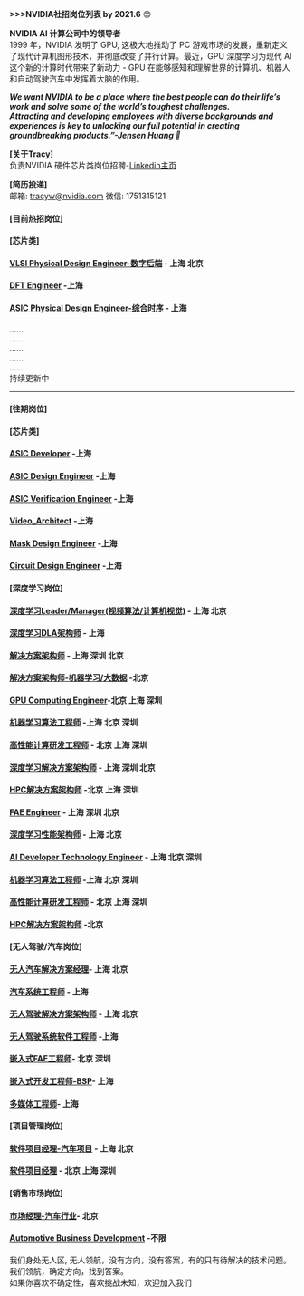 __>>>NVIDIA社招岗位列表 by 2021.6__ :blush:

__NVIDIA AI 计算公司中的领导者__  
1999 年，NVIDIA 发明了 GPU, 这极大地推动了 PC 游戏市场的发展，重新定义了现代计算机图形技术，并彻底改变了并行计算。最近，GPU 深度学习为现代 AI 这个新的计算时代带来了新动力 - GPU 在能够感知和理解世界的计算机、机器人和自动驾驶汽车中发挥着大脑的作用。

***We want NVIDIA to be a place where the best people can do their life’s work and solve some of the world’s toughest challenges.***  
***Attracting and developing employees with diverse backgrounds and experiences is key to unlocking our full potential in creating groundbreaking products.”-Jensen Huang :raised_hands:***


****[关于Tracy]****  
负责NVIDIA 硬件芯片类岗位招聘-[Linkedin主页](https://www.linkedin.com/in/tracy-nvidia/ "悬停显示")


****[简历投递]****   
邮箱: tracyw@nvidia.com     微信: 1751315121      

#### [目前热招岗位] 

#### [芯片类]
#### [VLSI Physical Design Engineer-数字后端](/VLSI_Physical_Design_Engineer.md) - 上海 北京
#### [DFT Engineer](/DFT_Engineer.md) -上海
#### [ASIC Physical Design Engineer-综合时序](/ASIC_Physical_Design_Engineer.md) - 上海   
......  
......  
......  
......  
......  
持续更新中  



***********************************************************************************************************************
#### [往期岗位] 
#### [芯片类]
#### [ASIC Developer](/ASIC_Developer.md) -上海 
#### [ASIC Design Engineer](/ASIC_Design_Engineer.md) -上海 
#### [ASIC Verification Engineer](/ASIC_Verification_Engineer.md) -上海 
#### [Video_Architect](/Video_Architect.md) -上海 
#### [Mask Design Engineer](/MASK_Design_Engineer.md) -上海 
#### [Circuit Design Engineer](/Circuit_Design_Engineer.md) -上海 

#### [深度学习岗位]
#### [深度学习Leader/Manager(视频算法/计算机视觉)](/Video_Analytics_Algorithm_Development_Leader.md) - 上海 北京
#### [深度学习DLA架构师](/Deep_Learning_Architect_DLA.md) - 上海
#### [解决方案架构师](/Solution_Architect.md) - 上海 深圳 北京
#### [解决方案架构师-机器学习/大数据](Solution_Architect_Finance.md) -北京 
#### [GPU Computing Engineer](/GPU_Computing_Engineer.md)-北京 上海 深圳 
#### [机器学习算法工程师](/机器学习算法工程师.md) -上海 北京 深圳
#### [高性能计算研发工程师](/高性能计算研发工程师.md) - 北京 上海 深圳
#### [深度学习解决方案架构师](/Solution_Architect.md) - 上海 深圳 北京
#### [HPC解决方案架构师](/HPC_Architect.md) -北京 上海 深圳
#### [FAE Engineer](/Senior_FAE_Engineer.md) - 上海 深圳 北京
#### [深度学习性能架构师](/深度学习性能架构师.md) - 上海 北京
#### [AI Developer Technology Engineer](/AI_Developer_Technology_Engineer.md) - 上海 北京 深圳
#### [机器学习算法工程师](/机器学习算法工程师.md) -上海 北京 深圳
#### [高性能计算研发工程师](/高性能计算研发工程师.md) - 北京 上海 深圳 
#### [HPC解决方案架构师](/HPC_Architect.md) -北京   

      
#### [无人驾驶/汽车岗位]
#### [无人汽车解决方案经理](Autonomous_Solution_Manager.md)- 上海 北京
#### [汽车系统工程师](/Automotive_Solution_Engineer.md) - 上海
#### [无人驾驶解决方案架构师](/Autonomous_Driving_Solution_Architect.md) - 上海 北京
#### [无人驾驶系统软件工程师](/Autonomous_Driving_System_Engineer.md) -上海    
#### [嵌入式FAE工程师](/Senior_FAE_Engineer.md)- 北京 深圳   
#### [嵌入式开发工程师-BSP](/Senior_Embedded_Software_Engineer.md)- 上海
#### [多媒体工程师](/多媒体软件工程师.md)- 上海      


#### [项目管理岗位]
#### [软件项目经理-汽车项目](/Senior_Software_Program_Manager.md) - 上海 北京
#### [软件项目经理](/Customer_Technical_Program_Manager.md) - 北京 上海 深圳      
  
#### [销售市场岗位]
#### [市场经理-汽车行业](/Marketing_Manager_for_Automotive.md)- 北京
#### [Automotive Business Development](/Automotive_Business_Development_Manager.md) -不限
  
我们身处无人区, 无人领航，没有方向，没有答案，有的只有待解决的技术问题。我们领航，确定方向，找到答案。  
如果你喜欢不确定性，喜欢挑战未知，欢迎加入我们

